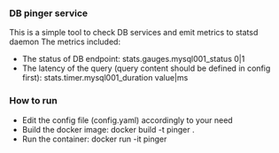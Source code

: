 ### DB pinger service
This is a simple tool to check DB services and emit metrics to statsd daemon
The metrics included:
- The status of DB endpoint: stats.gauges.mysql001_status 0|1
- The latency of the query (query content should be defined in config first): stats.timer.mysql001_duration value|ms

### How to run
- Edit the config file (config.yaml) accordingly to your need
- Build the docker image: docker build -t pinger .
- Run the container: docker run -it pinger
